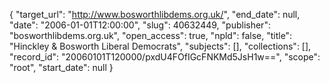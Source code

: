 {
  "target_url": "http://www.bosworthlibdems.org.uk/", 
  "end_date": null, 
  "date": "2006-01-01T12:00:00", 
  "slug": 40632449, 
  "publisher": "bosworthlibdems.org.uk", 
  "open_access": true, 
  "npld": false, 
  "title": "Hinckley & Bosworth Liberal Democrats", 
  "subjects": [], 
  "collections": [], 
  "record_id": "20060101T120000/pxdU4FOfIGcFNKMd5JsH1w==", 
  "scope": "root", 
  "start_date": null
}

